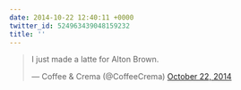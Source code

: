 ```yaml
---
date: 2014-10-22 12:40:11 +0000
twitter_id: 524963439048159232
title: ''
---
```


<blockquote class="twitter-tweet"><p lang="en" dir="ltr">I just made a latte for Alton Brown.</p>&mdash; Coffee &amp; Crema (@CoffeeCrema) <a href="https://twitter.com/CoffeeCrema/status/524954704640749568?ref_src=twsrc%5Etfw">October 22, 2014</a></blockquote>
<script async src="https://platform.twitter.com/widgets.js" charset="utf-8"></script>
